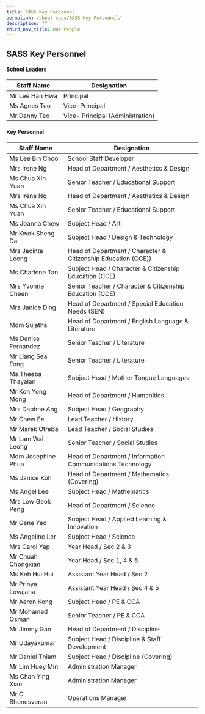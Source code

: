 ```yaml
---
title: SASS Key Personnel
permalink: /about-sass/SASS-Key-Personnel/
description: ""
third_nav_title: Our People
---
```

## SASS Key Personnel 

#### School Leaders
<table>
<thead>
  <tr>
    <th>Staff Name</th>
    <th>Designation</th>
  </tr>
</thead>
	  <tr>
    <td>Mr Lee Han Hwa</td>
    <td>Principal</td>
  </tr>
  <tr>
		  <tr>
    <td>Ms Agnes Teo</td>
    <td>Vice-Principal</td>
  </tr>
  <tr>
			  <tr>
    <td>Mr Danny Teo</td>
    <td>Vice- Principal (Administration)</td>
  </tr>
  <tr>
</table>


#### Key Personnel

<table>
<thead>
  <tr>
    <th>Staff Name</th>
    <th>Designation</th>
  </tr>
</thead>
		  <tr>
    <td>Ms Lee Bin Choo</td>
    <td>School Staff Developer</td>
  </tr>
  <tr>
			  <tr>
    <td>Mrs Irene Ng</td>
    <td>Head of Department / Aesthetics & Design</td>
  </tr>
  <tr>
					  <tr>
    <td>Ms Chua Xin Yuan</td>
    <td>Senior Teacher / Educational Support</td>
  </tr>
  <tr>
					  <tr>
    <td>Mrs Irene Ng</td>
    <td>Head of Department / Aesthetics & Design</td>
  </tr>
  <tr>
					  <tr>
    <td>Ms Chua Xin Yuan</td>
    <td>Senior Teacher / Educational Support</td>
  </tr>
  <tr>
					  <tr>
    <td>Ms Joanna Chew</td>
    <td>Subject Head / Art</td>
  </tr>
  <tr>
					  <tr>
    <td>Mr Kwok Sheng Da</td>
    <td>Subject Head / Design & Technology</td>
  </tr>
  <tr>
					  <tr>
    <td>Mrs Jacinta Leong</td>
    <td>Head of Department / Character & Citizenship Education (CCE))</td>
  </tr>
  <tr>
					  <tr>
    <td>Ms Charlene Tan</td>
    <td>Subject Head / Character & Citizenship Education (CCE)</td>
  </tr>
  <tr>
					  <tr>
    <td>Mrs Yvonne Cheen</td>
    <td>Senior Teacher / Character & Citizenship Education (CCE)</td>
  </tr>
  <tr>			 
	<tr>
    <td>Mrs Janice Ding</td>
    <td>Head of Department / Special Education Needs (SEN)</td>
  </tr>
  <tr>
					  <tr>
    <td>Mdm Sujatha</td>
    <td>Head of Department / English Language & Literature</td>
  </tr>
  <tr>
					  <tr>
    <td>Ms Denise Fernandez</td>
    <td>Senior Teacher / Literature</td>
  </tr>
  <tr>			  <tr>
    <td>Mr Liang Sea Fong</td>
    <td>Senior Teacher / Literature</td>
  </tr>
  <tr>
				  <tr>
    <td>Ms Theeba Thayalan</td>
    <td>Subject Head / Mother Tongue Languages</td>
  </tr>
  <tr>			  <tr>
    <td>Mr Koh Yong Mong</td>
    <td>Head of Department / Humanities</td>
  </tr>
  <tr>
				  <tr>
    <td>Mrs Daphne Ang</td>
    <td>Subject Head / Geography</td>
  </tr>
  <tr>			  <tr>
    <td>Mr Chew Ee</td>
    <td>Lead Teacher / History</td>
  </tr>
  <tr>
				  <tr>
    <td>Mr Marek Otreba</td>
    <td>Lead Teacher / Social Studies</td>
  </tr>
  <tr>			  <tr>
    <td>Mr Lam Wai Leong</td>
    <td>Senior Teacher / Social Studies</td>
  </tr>
  <tr>
    <td>Mdm Josephine Phua</td>
    <td>Head of Department / Information Communications Technology</td>
  </tr>
  <tr>
				  <tr>
    <td>Ms Janice Koh</td>
    <td>Head of Department / Mathematics (Covering)</td>
  </tr>
  <tr>			  <tr>
    <td>Ms Angel Lee</td>
    <td>Subject Head / Mathematics</td>
  </tr>
  <tr>
				  <tr>
    <td>Mrs Low Geok Peng</td>
    <td>Head of Department / Science</td>
  </tr>
  <tr>			  <tr>
    <td>Mr Gene Yeo</td>
    <td>Subject Head / Applied Learning & Innovation</td>
  </tr>
  <tr>
				  <tr>
    <td>Ms Angeline Ler</td>
    <td>Subject Head / Science</td>
  </tr>
  <tr>			  <tr>
    <td>Mrs Carol Yap</td>
    <td>Year Head / Sec 2 & 3</td>
  </tr>
  <tr>
			  <tr>
    <td>Mr Chuah Chongxian</td>
    <td>Year Head / Sec 1, 4 & 5</td>
  </tr>
  <tr>			  <tr>
    <td>Ms Keh Hui Hui</td>
    <td>Assistant Year Head / Sec 2</td>
  </tr>
  <tr>
			  <tr>
    <td>Mr Prinya Lovajana</td>
    <td>Assistant Year Head / Sec 4 & 5</td>
  </tr>
  <tr>			  <tr>
    <td>Mr Aaron Kong</td>
    <td>Subject Head / PE & CCA</td>
  </tr>
  <tr>
		  <tr>			  <tr>
    <td>Mr Mohamed Osman</td>
    <td>Senior Teacher / PE & CCA</td>
  </tr>
  <tr>
		  <tr>			  <tr>
    <td>Mr Jimmy Gan</td>
    <td>Head of Department / Discipline</td>
  </tr>
  <tr>
		  <tr>			  <tr>
    <td>Mr Udayakumar</td>
    <td>Subject Head / Discipline & Staff Development</td>
  </tr>
  <tr>
		  <tr>			  <tr>
    <td>Mr Daniel Thiam</td>
    <td>Subject Head / Discipline (Covering)</td>
  </tr>
  <tr>
		  <tr>			  <tr>
    <td>Mr Lim Huey Min</td>
    <td>Administration Manager</td>
  </tr>
  <tr>
		  <tr>			  <tr>
    <td>Ms Chan Ying Xian</td>
    <td>Administration Manager</td>
  </tr>
  <tr>
		  <tr>
		  <tr>			  <tr>
    <td>Mr C Bhonesveran</td>
    <td>Operations Manager</td>
  </tr>
</table>
<br>